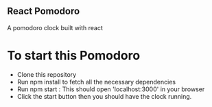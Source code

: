 ## React Pomodoro
 A pomodoro clock built with react

# To start this Pomodoro
- Clone this repository
- Run npm install to fetch all the necessary dependencies
- Run npm start : This should open 'localhost:3000' in your browser
- Click the start button then you should have the clock running.